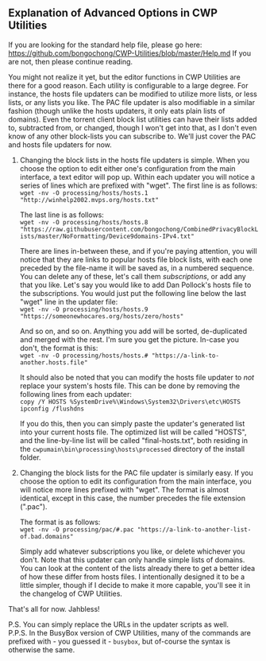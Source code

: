 **Explanation of Advanced Options in CWP Utilities**
---
If you are looking for the standard help file, please go here: https://github.com/bongochong/CWP-Utilities/blob/master/Help.md If you are not, then please continue reading.

You might not realize it yet, but the editor functions in CWP Utilities are there for a good reason. Each utility is configurable to a large degree. For instance, the hosts file updaters can be modified to utilize more lists, or less lists, or any lists you like. The PAC file updater is also modifiable in a similar fashion (though unlike the hosts updaters, it only eats plain lists of domains). Even the torrent client block list utilities can have their lists added to, subtracted from, or changed, though I won't get into that, as I don't even know of any other block-lists you can subscribe to. We'll just cover the PAC and hosts file updaters for now.

1. Changing the block lists in the hosts file updaters is simple. When you choose the option to edit either one's configuration from the main interface, a text editor will pop up. Within each updater you will notice a series of lines which are prefixed with "wget". The first line is as follows:  
`wget -nv -O processing/hosts/hosts.1 "http://winhelp2002.mvps.org/hosts.txt"`

	The last line is as follows:  
`wget -nv -O processing/hosts/hosts.8 "https://raw.githubusercontent.com/bongochong/CombinedPrivacyBlockLists/master/NoFormatting/Device9domains-IPv4.txt"`

	There are lines in-between these, and if you're paying attention, you will notice that they are links to popular hosts file block lists, with each one preceded by the file-name it will be saved as, in a numbered sequence. You can delete any of these, let's call them *subscriptions*, or add any that you like. Let's say you would like to add Dan Pollock's hosts file to the subscriptions. You would just put the following line below the last "wget" line in the updater file:  
`wget -nv -O processing/hosts/hosts.9 "https://someonewhocares.org/hosts/zero/hosts"`

	And so on, and so on. Anything you add will be sorted, de-duplicated and merged with the rest. I'm sure you get the picture. In-case you don't, the format is this:  
`wget -nv -O processing/hosts/hosts.# "https://a-link-to-another.hosts.file"`  

	It should also be noted that you can modify the hosts file updater to *not* replace your system's hosts file. This can be done by removing the following lines from each updater:  
`copy /Y HOSTS %SystemDrive%\Windows\System32\Drivers\etc\HOSTS`  
`ipconfig /flushdns`  

	If you do this, then you can simply paste the updater's generated list into your current hosts file. The optimized list will be called "HOSTS", and the line-by-line list will be called "final-hosts.txt", both residing in the `cwpumain\bin\processing\hosts\processed` directory of the install folder.
  
2. Changing the block lists for the PAC file updater is similarly easy. If you choose the option to edit its configuration from the main interface, you will notice more lines prefixed with "wget". The format is almost identical, except in this case, the number precedes the file extension (".pac").

	The format is as follows:  
`wget -nv -O processing/pac/#.pac "https://a-link-to-another-list-of.bad.domains"`  

	Simply add whatever subscriptions you like, or delete whichever you don't. Note that this updater can only handle simple lists of domains. You can look at the content of the lists already there to get a better idea of how these differ from hosts files. I intentionally designed it to be a little simpler, though if I decide to make it more capable, you'll see it in the changelog of CWP Utilities. 

That's all for now. Jahbless!

P.S. You can simply replace the URLs in the updater scripts as well.  
P.P.S. In the BusyBox version of CWP Utilities, many of the commands are prefixed with - you guessed it - `busybox`, but of-course the syntax is otherwise the same.
